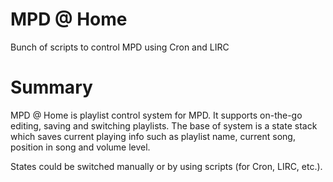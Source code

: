 MPD @ Home
==========

Bunch of scripts to control MPD using Cron and LIRC

Summary
=======

MPD @ Home is playlist control system for MPD. It supports on-the-go editing, saving and switching playlists. The base of system is a state stack which saves current playing info such as playlist name, current song, position in song and volume level.

States could be switched manually or by using scripts (for Cron, LIRC, etc.).
